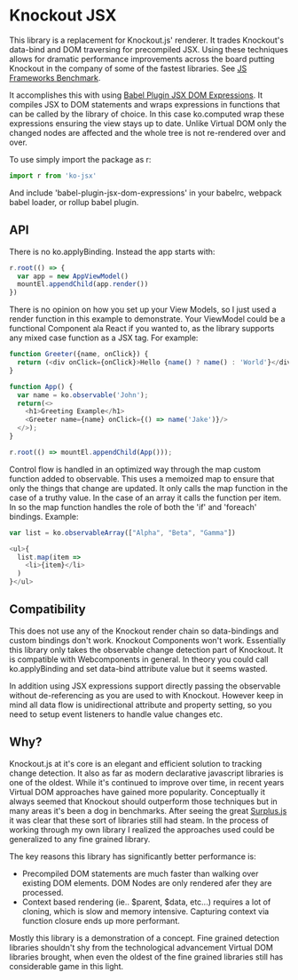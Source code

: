 # Knockout JSX

This library is a replacement for Knockout.js' renderer. It trades Knockout's data-bind and DOM traversing for precompiled JSX. Using these techniques allows for dramatic performance improvements across the board putting Knockout in the company of some of the fastest libraries. See [JS Frameworks Benchmark](https://github.com/krausest/js-framework-benchmark).

It accomplishes this with using [Babel Plugin JSX DOM Expressions](https://github.com/ryansolid/babel-plugin-jsx-dom-expressions). It compiles JSX to DOM statements and wraps expressions in functions that can be called by the library of choice. In this case ko.computed wrap these expressions ensuring the view stays up to date. Unlike Virtual DOM only the changed nodes are affected and the whole tree is not re-rendered over and over.

To use simply import the package as r:

```js
import r from 'ko-jsx'
```

And include 'babel-plugin-jsx-dom-expressions' in your babelrc, webpack babel loader, or rollup babel plugin.

## API

There is no ko.applyBinding. Instead the app starts with:

```js
r.root(() => {
  var app = new AppViewModel()
  mountEl.appendChild(app.render())
})
```

There is no opinion on how you set up your View Models, so I just used a render function in this example to demonstrate. Your ViewModel could be a functional Component ala React if you wanted to, as the library supports any mixed case function as a JSX tag. For example:

```js
function Greeter({name, onClick}) {
  return (<div onClick={onClick}>Hello {name() ? name() : 'World'}</div>);
}

function App() {
  var name = ko.observable('John');
  return(<>
    <h1>Greeting Example</h1>
    <Greeter name={name} onClick={() => name('Jake')}/>
  </>);
}

r.root(() => mountEl.appendChild(App()));
```

Control flow is handled in an optimized way through the map custom function added to observable. This uses a memoized map to ensure that only the things that change are updated. It only calls the map function in the case of a truthy value. In the case of an array it calls the function per item. In so the map function handles the role of both the 'if' and 'foreach' bindings. Example:

```js
var list = ko.observableArray(["Alpha", "Beta", "Gamma"])

<ul>{
  list.map(item =>
    <li>{item}</li>
  )
}</ul>
```

## Compatibility

This does not use any of the Knockout render chain so data-bindings and custom bindings don't work. Knockout Components won't work. Essentially this library only takes the observable change detection part of Knockout. It is compatible with Webcomponents in general. In theory you could call ko.applyBinding and set data-bind attribute value but it seems wasted.

In addition using JSX expressions support directly passing the observable without de-referencing as you are used to with Knockout. However keep in mind all data flow is unidirectional attribute and property setting, so you need to setup event listeners to handle value changes etc.

## Why?

Knockout.js at it's core is an elegant and efficient solution to tracking change detection. It also as far as modern declarative javascript libraries is one of the oldest.  While it's continued to improve over time, in recent years Virtual DOM approaches have gained more popularity. Conceptually it always seemed that Knockout should outperform those techniques but in many areas it's been a dog in benchmarks.  After seeing the great [Surplus.js](https://github.com/adamhaile/surplus) it was clear that these sort of libraries still had steam. In the process of working through my own library I realized the approaches used could be generalized to any fine grained library.

The key reasons this library has significantly better performance is:
* Precompiled DOM statements are much faster than walking over existing DOM elements. DOM Nodes are only rendered afer they are processed.
* Context based rendering (ie.. $parent, $data, etc...) requires a lot of cloning, which is slow and memory intensive. Capturing context via function closure ends up more performant.

Mostly this library is a demonstration of a concept. Fine grained detection libraries shouldn't shy from the technological advancement Virtual DOM libraries brought, when even the oldest of the fine grained libraries still has considerable game in this light.